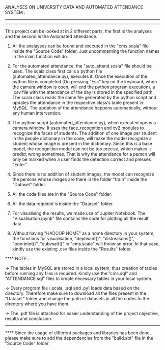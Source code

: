 ANALYSES ON UNIVERSITY DATA AND AUTOMATED ATTENDANCE SYSTEM :

----------------------------------------------------------------------------------------------------------------------------
----------------------------------------------------------------------------------------------------------------------------


This project can be looked at in 2 different parts, the first is the analyses and the second is the Automated attendance.

1. All the analayses can be found and executed in the "cms.scala" file inside the "Source Code" folder. Just uncommenting the function names in the main function will do.

2. For the automated attendance, the "auto_attend.scala" file should be used. The scala class first calls a python file (automated_attendance.py), executes it. Once the execution of the python file is completed (On pressing "Esc" key on the keyboard, when the camera window is open, will end the python program execution), a .csv file with the attendance of the day is stored in the specified path. The scala class reads the same file generated by the python script and updates the attendance in the respective class's table present in MySQL. The updation of the attendance happens automatically, without any human intervention.

3. The python script (automated_attendance.py), when executed opens a camera window. It uses the face_recognition and cv2 modules to recognize the faces of students. The addition of one image per student in the people dictionary in the code, will make the model recognize a student whose image is present in the dictionary. Since this is a base model, the recognition model can not be too precise, which makes it predict wrong sometimes. That is why the attendance for a person will only be marked when a user finds the detection correct and presses "Enter".

4. Since there is no addition of student images, the model can recognize the persons whose images are there in the folder "train" inside the "Dataset" folder.

5. All the code files are in the "Source Code" folder.

6. All the data required is inside the "Dataset" folder.

7. For visualising the results, we made use of Jupiter Notebook. The "Visualisation.ipynb" file contains the code for plotting all the result data.

8. Without having "HADOOP HOME" as a home directory in your system, the functions for visualisation, "deptwant()", "distreasons()", "poorintot()", "subvsatt()"  in "cms.scala" will throw an error. In that case, kindly use the existing .csv files inside the "Results" folder.


**** NOTE :
 
-> The tables in MySQL are stored in a local system, thus creation of tables before running any files is required. Kindly use the "cms.sql" and "ATTENDANCE.sql" files to create necessary tables in your local system. 

-> Every program file (.scala, .sql and .py) loads data based on the directory. Therefore make sure to download all the files present in the "Dataset" folder and change the path of datasets in all the codes to the directory where you have them.

-> The .pdf file is attached for easier understanding of the project objective, results and conclusion.


----------------------------------------------------------------------------------------------------------------------------


**** Since the usage of different packages and libraries has been done, please make sure to add the dependencies from the "build.sbt" file in the "Source Code" folder.

